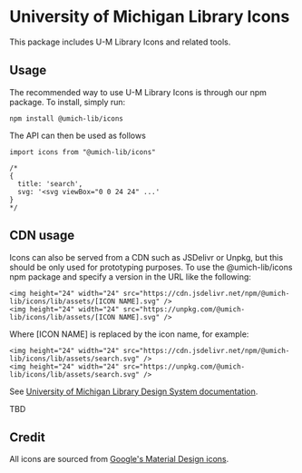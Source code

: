 # University of Michigan Library Icons

This package includes U-M Library Icons and related tools.

## Usage

The recommended way to use U-M Library Icons is through our npm package. To install, simply run:

```
npm install @umich-lib/icons
```

The API can then be used as follows

```
import icons from "@umich-lib/icons"

/*
{
  title: 'search',
  svg: '<svg viewBox="0 0 24 24" ...'
}
*/
```

## CDN usage

Icons can also be served from a CDN such as JSDelivr or Unpkg, but this should be only used for prototyping purposes. To use the @umich-lib/icons npm package and specify a version in the URL like the following:

```
<img height="24" width="24" src="https://cdn.jsdelivr.net/npm/@umich-lib/icons/lib/assets/[ICON NAME].svg" />
<img height="24" width="24" src="https://unpkg.com/@umich-lib/icons/lib/assets/[ICON NAME].svg" />
```

Where [ICON NAME] is replaced by the icon name, for example:

```
<img height="24" width="24" src="https://cdn.jsdelivr.net/npm/@umich-lib/icons/lib/assets/search.svg" />
<img height="24" width="24" src="https://unpkg.com/@umich-lib/icons/lib/assets/search.svg" />
```

See [University of Michigan Library Design System documentation](https://design-system.lib.umich.edu/iconography).

TBD

## Credit

All icons are sourced from [Google's Material Design icons](https://material.io/resources/icons/).
